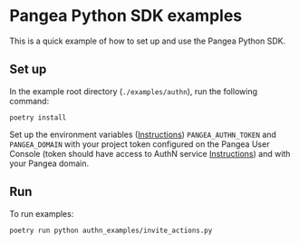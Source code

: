 # Pangea Python SDK examples

This is a quick example of how to set up and use the Pangea Python SDK.

## Set up

In the example root directory (`./examples/authn`), run the following command:

```
poetry install
```

Set up the environment variables ([Instructions](https://pangea.cloud/docs/authn#set-your-environment-variables)) `PANGEA_AUTHN_TOKEN` and `PANGEA_DOMAIN` with your project token configured on the Pangea User Console (token should have access to AuthN service [Instructions](https://pangea.cloud/docs/admin-guide/tokens)) and with your Pangea domain.

## Run

To run examples:
```
poetry run python authn_examples/invite_actions.py
```
